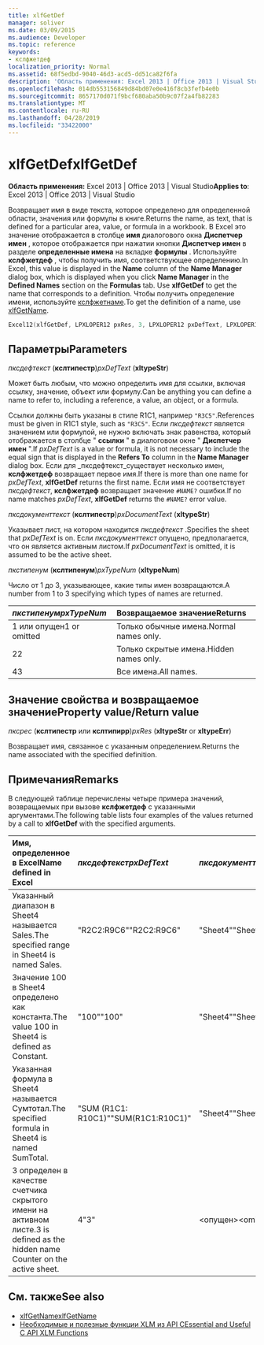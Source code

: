 ```yaml
---
title: xlfGetDef
manager: soliver
ms.date: 03/09/2015
ms.audience: Developer
ms.topic: reference
keywords:
- кслфжетдеф
localization_priority: Normal
ms.assetid: 68f5edbd-9040-46d3-acd5-dd51ca82f6fa
description: 'Область применения: Excel 2013 | Office 2013 | Visual Studio'
ms.openlocfilehash: 014db553156849d84bd07e0e416f8cb3fefb4e0b
ms.sourcegitcommit: 8657170d071f9bcf680aba50b9c07f2a4fb82283
ms.translationtype: MT
ms.contentlocale: ru-RU
ms.lasthandoff: 04/28/2019
ms.locfileid: "33422000"
---
```

# <a name="xlfgetdef"></a><span data-ttu-id="ef256-104">xlfGetDef</span><span class="sxs-lookup"><span data-stu-id="ef256-104">xlfGetDef</span></span>

<span data-ttu-id="ef256-105">**Область применения:** Excel 2013 | Office 2013 | Visual Studio</span><span class="sxs-lookup"><span data-stu-id="ef256-105">**Applies to**: Excel 2013 | Office 2013 | Visual Studio</span></span> 
  
<span data-ttu-id="ef256-106">Возвращает имя в виде текста, которое определено для определенной области, значения или формулы в книге.</span><span class="sxs-lookup"><span data-stu-id="ef256-106">Returns the name, as text, that is defined for a particular area, value, or formula in a workbook.</span></span> <span data-ttu-id="ef256-107">В Excel это значение отображается в столбце **имя** диалогового окна **Диспетчер имен** , которое отображается при нажатии кнопки **Диспетчер имен** в разделе **определенные имена** на вкладке **формулы** . Используйте **кслфжетдеф** , чтобы получить имя, соответствующее определению.</span><span class="sxs-lookup"><span data-stu-id="ef256-107">In Excel, this value is displayed in the **Name** column of the **Name Manager** dialog box, which is displayed when you click **Name Manager** in the **Defined Names** section on the **Formulas** tab. Use **xlfGetDef** to get the name that corresponds to a definition.</span></span> <span data-ttu-id="ef256-108">Чтобы получить определение имени, используйте [кслфжетнаме](xlfgetname.md).</span><span class="sxs-lookup"><span data-stu-id="ef256-108">To get the definition of a name, use [xlfGetName](xlfgetname.md).</span></span>
  
```cpp
Excel12(xlfGetDef, LPXLOPER12 pxRes, 3, LPXLOPER12 pxDefText, LPXLOPER12 pxDocumentText, LPXLOPER12 pxTypeNum);
```

## <a name="parameters"></a><span data-ttu-id="ef256-109">Параметры</span><span class="sxs-lookup"><span data-stu-id="ef256-109">Parameters</span></span>

<span data-ttu-id="ef256-110">_пксдефтекст_ (**кслтипестр**)</span><span class="sxs-lookup"><span data-stu-id="ef256-110">_pxDefText_ (**xltypeStr**)</span></span>
  
<span data-ttu-id="ef256-111">Может быть любым, что можно определить имя для ссылки, включая ссылку, значение, объект или формулу.</span><span class="sxs-lookup"><span data-stu-id="ef256-111">Can be anything you can define a name to refer to, including a reference, a value, an object, or a formula.</span></span>
  
<span data-ttu-id="ef256-112">Ссылки должны быть указаны в стиле R1C1, например `"R3C5"`.</span><span class="sxs-lookup"><span data-stu-id="ef256-112">References must be given in R1C1 style, such as  `"R3C5"`.</span></span> <span data-ttu-id="ef256-113">Если _пксдефтекст_ является значением или формулой, не нужно включать знак равенства, который отображается в столбце " **ссылки** " в диалоговом окне " **Диспетчер имен** ".</span><span class="sxs-lookup"><span data-stu-id="ef256-113">If  _pxDefText_ is a value or formula, it is not necessary to include the equal sign that is displayed in the **Refers To** column in the **Name Manager** dialog box.</span></span> <span data-ttu-id="ef256-114">Если для _пксдефтекст_существует несколько имен, **кслфжетдеф** возвращает первое имя.</span><span class="sxs-lookup"><span data-stu-id="ef256-114">If there is more than one name for  _pxDefText_, **xlfGetDef** returns the first name.</span></span> <span data-ttu-id="ef256-115">Если имя не соответствует _пксдефтекст_, **кслфжетдеф** возвращает значение `#NAME?` ошибки.</span><span class="sxs-lookup"><span data-stu-id="ef256-115">If no name matches  _pxDefText_, **xlfGetDef** returns the  `#NAME?` error value.</span></span> 
  
<span data-ttu-id="ef256-116">_пксдокументтекст_ (**кслтипестр**)</span><span class="sxs-lookup"><span data-stu-id="ef256-116">_pxDocumentText_ (**xltypeStr**)</span></span>
  
<span data-ttu-id="ef256-117">Указывает лист, на котором находится _пксдефтекст_ .</span><span class="sxs-lookup"><span data-stu-id="ef256-117">Specifies the sheet that  _pxDefText_ is on.</span></span> <span data-ttu-id="ef256-118">Если _пксдокументтекст_ опущено, предполагается, что он является активным листом.</span><span class="sxs-lookup"><span data-stu-id="ef256-118">If  _pxDocumentText_ is omitted, it is assumed to be the active sheet.</span></span> 
  
<span data-ttu-id="ef256-119">_пкстипенум_ (**кслтипенум**)</span><span class="sxs-lookup"><span data-stu-id="ef256-119">_pxTypeNum_ (**xltypeNum**)</span></span>
  
<span data-ttu-id="ef256-120">Число от 1 до 3, указывающее, какие типы имен возвращаются.</span><span class="sxs-lookup"><span data-stu-id="ef256-120">A number from 1 to 3 specifying which types of names are returned.</span></span>
  
|<span data-ttu-id="ef256-121">**_пкстипенум_**</span><span class="sxs-lookup"><span data-stu-id="ef256-121">**_pxTypeNum_**</span></span>|<span data-ttu-id="ef256-122">**Возвращаемое значение**</span><span class="sxs-lookup"><span data-stu-id="ef256-122">**Returns**</span></span>|
|:-----|:-----|
|<span data-ttu-id="ef256-123">1 или опущен</span><span class="sxs-lookup"><span data-stu-id="ef256-123">1 or omitted</span></span>  <br/> |<span data-ttu-id="ef256-124">Только обычные имена.</span><span class="sxs-lookup"><span data-stu-id="ef256-124">Normal names only.</span></span>  <br/> |
|<span data-ttu-id="ef256-125">2</span><span class="sxs-lookup"><span data-stu-id="ef256-125">2</span></span>  <br/> |<span data-ttu-id="ef256-126">Только скрытые имена.</span><span class="sxs-lookup"><span data-stu-id="ef256-126">Hidden names only.</span></span>  <br/> |
|<span data-ttu-id="ef256-127">4</span><span class="sxs-lookup"><span data-stu-id="ef256-127">3</span></span>  <br/> |<span data-ttu-id="ef256-128">Все имена.</span><span class="sxs-lookup"><span data-stu-id="ef256-128">All names.</span></span>  <br/> |
   
## <a name="property-valuereturn-value"></a><span data-ttu-id="ef256-129">Значение свойства и возвращаемое значение</span><span class="sxs-lookup"><span data-stu-id="ef256-129">Property value/Return value</span></span>

 <span data-ttu-id="ef256-130">_пксрес_ (**кслтипестр** или **кслтипирр**)</span><span class="sxs-lookup"><span data-stu-id="ef256-130">_pxRes_ (**xltypeStr** or **xltypeErr**)</span></span>
  
<span data-ttu-id="ef256-131">Возвращает имя, связанное с указанным определением.</span><span class="sxs-lookup"><span data-stu-id="ef256-131">Returns the name associated with the specified definition.</span></span>
  
## <a name="remarks"></a><span data-ttu-id="ef256-132">Примечания</span><span class="sxs-lookup"><span data-stu-id="ef256-132">Remarks</span></span>

<span data-ttu-id="ef256-133">В следующей таблице перечислены четыре примера значений, возвращаемых при вызове **кслфжетдеф** с указанными аргументами.</span><span class="sxs-lookup"><span data-stu-id="ef256-133">The following table lists four examples of the values returned by a call to **xlfGetDef** with the specified arguments.</span></span> 
  
|<span data-ttu-id="ef256-134">**Имя, определенное в Excel**</span><span class="sxs-lookup"><span data-stu-id="ef256-134">**Name defined in Excel**</span></span>|<span data-ttu-id="ef256-135">**_пксдефтекст_**</span><span class="sxs-lookup"><span data-stu-id="ef256-135">**_pxDefText_**</span></span>|<span data-ttu-id="ef256-136">**_пксдокументтекст_**</span><span class="sxs-lookup"><span data-stu-id="ef256-136">**_pxDocumentText_**</span></span>|<span data-ttu-id="ef256-137">**_пкстипенум_**</span><span class="sxs-lookup"><span data-stu-id="ef256-137">**_pxTypeNum_**</span></span>|<span data-ttu-id="ef256-138">**Возвращаемое значение**</span><span class="sxs-lookup"><span data-stu-id="ef256-138">**Value Returned**</span></span>|
|:-----|:-----|:-----|:-----|:-----|
|<span data-ttu-id="ef256-139">Указанный диапазон в Sheet4 называется Sales.</span><span class="sxs-lookup"><span data-stu-id="ef256-139">The specified range in Sheet4 is named Sales.</span></span>  <br/> |<span data-ttu-id="ef256-140">"R2C2:R9C6"</span><span class="sxs-lookup"><span data-stu-id="ef256-140">"R2C2:R9C6"</span></span>  <br/> |<span data-ttu-id="ef256-141">"Sheet4"</span><span class="sxs-lookup"><span data-stu-id="ef256-141">"Sheet4"</span></span>  <br/> |<span data-ttu-id="ef256-142">\<опущен\></span><span class="sxs-lookup"><span data-stu-id="ef256-142">\<omitted\></span></span>  <br/> |<span data-ttu-id="ef256-143">Продаже</span><span class="sxs-lookup"><span data-stu-id="ef256-143">"Sales"</span></span>  <br/> |
|<span data-ttu-id="ef256-144">Значение 100 в Sheet4 определено как константа.</span><span class="sxs-lookup"><span data-stu-id="ef256-144">The value 100 in Sheet4 is defined as Constant.</span></span>  <br/> |<span data-ttu-id="ef256-145">"100"</span><span class="sxs-lookup"><span data-stu-id="ef256-145">"100"</span></span>  <br/> |<span data-ttu-id="ef256-146">"Sheet4"</span><span class="sxs-lookup"><span data-stu-id="ef256-146">"Sheet4"</span></span>  <br/> |<span data-ttu-id="ef256-147">\<опущен\></span><span class="sxs-lookup"><span data-stu-id="ef256-147">\<omitted\></span></span>  <br/> |<span data-ttu-id="ef256-148">Измен</span><span class="sxs-lookup"><span data-stu-id="ef256-148">"Constant"</span></span>  <br/> |
|<span data-ttu-id="ef256-149">Указанная формула в Sheet4 называется Сумтотал.</span><span class="sxs-lookup"><span data-stu-id="ef256-149">The specified formula in Sheet4 is named SumTotal.</span></span>  <br/> |<span data-ttu-id="ef256-150">"SUM (R1C1: R10C1)"</span><span class="sxs-lookup"><span data-stu-id="ef256-150">"SUM(R1C1:R10C1)"</span></span>  <br/> |<span data-ttu-id="ef256-151">"Sheet4"</span><span class="sxs-lookup"><span data-stu-id="ef256-151">"Sheet4"</span></span>  <br/> |<span data-ttu-id="ef256-152">\<опущен\></span><span class="sxs-lookup"><span data-stu-id="ef256-152">\<omitted\></span></span>  <br/> |<span data-ttu-id="ef256-153">"Сумтотал"</span><span class="sxs-lookup"><span data-stu-id="ef256-153">"SumTotal"</span></span>  <br/> |
|<span data-ttu-id="ef256-154">3 определен в качестве счетчика скрытого имени на активном листе.</span><span class="sxs-lookup"><span data-stu-id="ef256-154">3 is defined as the hidden name Counter on the active sheet.</span></span>  <br/> |<span data-ttu-id="ef256-155">4</span><span class="sxs-lookup"><span data-stu-id="ef256-155">"3"</span></span>  <br/> |<span data-ttu-id="ef256-156">\<опущен\></span><span class="sxs-lookup"><span data-stu-id="ef256-156">\<omitted\></span></span>  <br/> |<span data-ttu-id="ef256-157">2</span><span class="sxs-lookup"><span data-stu-id="ef256-157">2</span></span>  <br/> |<span data-ttu-id="ef256-158">Счетчик</span><span class="sxs-lookup"><span data-stu-id="ef256-158">"Counter"</span></span>  <br/> |
   
## <a name="see-also"></a><span data-ttu-id="ef256-159">См. также</span><span class="sxs-lookup"><span data-stu-id="ef256-159">See also</span></span>

- [<span data-ttu-id="ef256-160">xlfGetName</span><span class="sxs-lookup"><span data-stu-id="ef256-160">xlfGetName</span></span>](xlfgetname.md)
- [<span data-ttu-id="ef256-161">Необходимые и полезные функции XLM из API C</span><span class="sxs-lookup"><span data-stu-id="ef256-161">Essential and Useful C API XLM Functions</span></span>](essential-and-useful-c-api-xlm-functions.md)

